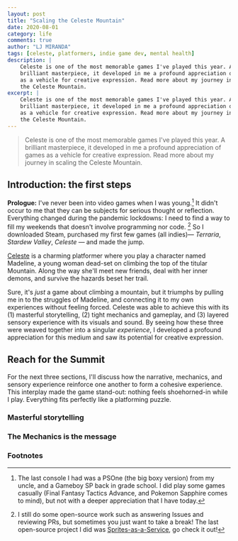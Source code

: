 ```yaml
---
layout: post
title: "Scaling the Celeste Mountain"
date: 2020-08-01
category: life
comments: true
author: "LJ MIRANDA"
tags: [celeste, platformers, indie game dev, mental health]
description: |
    Celeste is one of the most memorable games I've played this year. A
    brilliant masterpiece, it developed in me a profound appreciation of games
    as a vehicle for creative expression. Read more about my journey in scaling
    the Celeste Mountain.
excerpt: |
    Celeste is one of the most memorable games I've played this year. A
    brilliant masterpiece, it developed in me a profound appreciation of games
    as a vehicle for creative expression. Read more about my journey in scaling
    the Celeste Mountain.
---
```


> Celeste is one of the most memorable games I've played this year. A
> brilliant masterpiece, it developed in me a profound appreciation of games
> as a vehicle for creative expression. Read more about my journey in scaling
> the Celeste Mountain.

## Introduction: the first steps

**Prologue:** I've never been into video games when I was young.[^1] It didn't
occur to me that they can be subjects for serious thought or reflection.
Everything changed during the pandemic lockdowns: I need to find a way to fill
my weekends that doesn't involve programming nor code. [^2] So I downloaded
Steam, purchased my first few games (all indies)&mdash; *Terraria*, *Stardew
Valley*, *Celeste* &mdash; and made the jump.


[Celeste](http://www.celestegame.com/) is a charming platformer where you play
a character named Madeline, a young woman dead-set on climbing the top of the
titular Mountain.  Along the way she'll meet new friends, deal with her inner
demons, and survive the hazards beset her trail. 

Sure, it's *just* a game about climbing a mountain, but it triumphs by pulling
me in to the struggles of Madeline, and connecting it to my own experiences
without feeling forced. Celeste was able to achieve this with its (1) masterful
storytelling, (2) tight mechanics and gameplay, and (3) layered sensory
experience with its visuals and sound. By seeing how these three were weaved
together into a singular *experience*, I developed a profound appreciation for
this medium and saw its potential for creative expression.

## Reach for the Summit

For the next three sections, I'll discuss how the narrative, mechanics, and
sensory experience reinforce one another to form a cohesive experience. This
interplay made the game stand-out: nothing feels shoehorned-in while I play.
Everything fits perfectly like a platforming puzzle.


### Masterful storytelling

<!-- messaging -->

<!-- the ending is earned -->

<!-- the struggle is felt -->


### The Mechanics is the message

<!-- madeline's controls -->


<!-- death and environmental hazards -->


<!-- the final power-up -->




### Footnotes

[^1]: The last console I had was a PSOne (the big boxy version) from my uncle, and a Gameboy SP back in grade school. I did play some games casually (Final Fantasy Tactics Advance, and Pokemon Sapphire comes to mind), but not with a deeper appreciation that I have today.
[^2]: I still do some open-source work such as answering Issues and reviewing PRs, but sometimes you just want to take a break! The last open-source project I did was [Sprites-as-a-Service](/sprites-as-a-service), go check it out!
